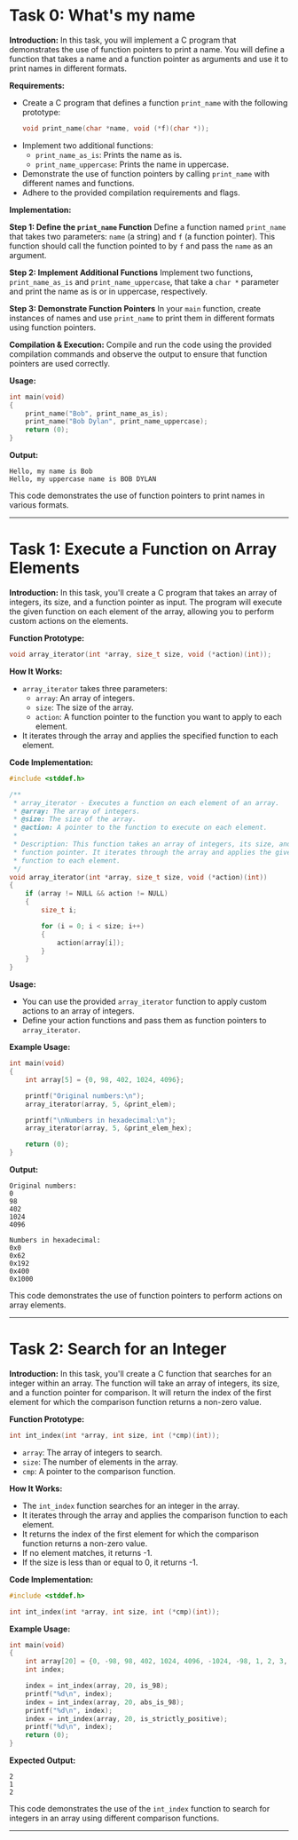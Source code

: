 # Task 0: What's my name

**Introduction:**
In this task, you will implement a C program that demonstrates the use of function pointers to print a name. You will define a function that takes a name and a function pointer as arguments and use it to print names in different formats.

**Requirements:**
- Create a C program that defines a function `print_name` with the following prototype:
  ```c
  void print_name(char *name, void (*f)(char *));
  ```
- Implement two additional functions:
  - `print_name_as_is`: Prints the name as is.
  - `print_name_uppercase`: Prints the name in uppercase.
- Demonstrate the use of function pointers by calling `print_name` with different names and functions.
- Adhere to the provided compilation requirements and flags.

**Implementation:**

**Step 1: Define the `print_name` Function**
Define a function named `print_name` that takes two parameters: `name` (a string) and `f` (a function pointer). This function should call the function pointed to by `f` and pass the `name` as an argument.

**Step 2: Implement Additional Functions**
Implement two functions, `print_name_as_is` and `print_name_uppercase`, that take a `char *` parameter and print the name as is or in uppercase, respectively.

**Step 3: Demonstrate Function Pointers**
In your `main` function, create instances of names and use `print_name` to print them in different formats using function pointers.

**Compilation & Execution:**
Compile and run the code using the provided compilation commands and observe the output to ensure that function pointers are used correctly.

**Usage:**
```c
int main(void)
{
    print_name("Bob", print_name_as_is);
    print_name("Bob Dylan", print_name_uppercase);
    return (0);
}
```

**Output:**
```
Hello, my name is Bob
Hello, my uppercase name is BOB DYLAN
```

This code demonstrates the use of function pointers to print names in various formats.

---

# Task 1: Execute a Function on Array Elements

**Introduction:**
In this task, you'll create a C program that takes an array of integers, its size, and a function pointer as input. The program will execute the given function on each element of the array, allowing you to perform custom actions on the elements.

**Function Prototype:**
```c
void array_iterator(int *array, size_t size, void (*action)(int));
```

**How It Works:**
- `array_iterator` takes three parameters: 
  - `array`: An array of integers.
  - `size`: The size of the array.
  - `action`: A function pointer to the function you want to apply to each element.
- It iterates through the array and applies the specified function to each element.

**Code Implementation:**
```c
#include <stddef.h>

/**
 * array_iterator - Executes a function on each element of an array.
 * @array: The array of integers.
 * @size: The size of the array.
 * @action: A pointer to the function to execute on each element.
 *
 * Description: This function takes an array of integers, its size, and a
 * function pointer. It iterates through the array and applies the given
 * function to each element.
 */
void array_iterator(int *array, size_t size, void (*action)(int))
{
    if (array != NULL && action != NULL)
    {
        size_t i;

        for (i = 0; i < size; i++)
        {
            action(array[i]);
        }
    }
}
```

**Usage:**
- You can use the provided `array_iterator` function to apply custom actions to an array of integers.
- Define your action functions and pass them as function pointers to `array_iterator`.

**Example Usage:**
```c
int main(void)
{
    int array[5] = {0, 98, 402, 1024, 4096};

    printf("Original numbers:\n");
    array_iterator(array, 5, &print_elem);

    printf("\nNumbers in hexadecimal:\n");
    array_iterator(array, 5, &print_elem_hex);

    return (0);
}
```

**Output:**
```
Original numbers:
0
98
402
1024
4096

Numbers in hexadecimal:
0x0
0x62
0x192
0x400
0x1000
```

This code demonstrates the use of function pointers to perform actions on array elements.

---

# Task 2: Search for an Integer

**Introduction:**
In this task, you'll create a C function that searches for an integer within an array. The function will take an array of integers, its size, and a function pointer for comparison. It will return the index of the first element for which the comparison function returns a non-zero value.

**Function Prototype:**
```c
int int_index(int *array, int size, int (*cmp)(int));
```
- `array`: The array of integers to search.
- `size`: The number of elements in the array.
- `cmp`: A pointer to the comparison function.

**How It Works:**
- The `int_index` function searches for an integer in the array.
- It iterates through the array and applies the comparison function to each element.
- It returns the index of the first element for which the comparison function returns a non-zero value.
- If no element matches, it returns -1.
- If the size is less than or equal to 0, it returns -1.

**Code Implementation:**
```c
#include <stddef.h>

int int_index(int *array, int size, int (*cmp)(int));
```

**Example Usage:**
```c
int main(void)
{
    int array[20] = {0, -98, 98, 402, 1024, 4096, -1024, -98, 1, 2, 3, 4, 5, 6, 7, 8, 9, 10, 11, 98};
    int index;

    index = int_index(array, 20, is_98);
    printf("%d\n", index);
    index = int_index(array, 20, abs_is_98);
    printf("%d\n", index);
    index = int_index(array, 20, is_strictly_positive);
    printf("%d\n", index);
    return (0);
}
```

**Expected Output:**
```
2
1
2
```

This code demonstrates the use of the `int_index` function to search for integers in an array using different comparison functions.

---

